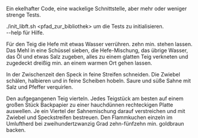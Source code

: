 Ein ekelhafter Code, eine wackelige Schnittstelle, aber mehr oder weniger strenge Tests.

./init\_libft.sh &lt;pfad\_zur\_bibliothek&gt; um die Tests zu initialisieren.  
--help für Hilfe.

Für den Teig die Hefe mit etwas Wasser verrühren. zehn min. stehen lassen.
Das Mehl in eine Schüssel sieben, die Hefe-Mischung, das übrige Wasser, das Öl und etwas Salz zugeben, alles zu einem glatten Teig verkneten und zugedeckt dreißig min. an einem warmen Ort gehen lassen.

In der Zwischenzeit den Speck in feine Streifen schneiden. Die Zwiebel schälen, halbieren und in feine Scheiben hobeln. Saure und süße Sahne mit Salz und Pfeffer verquirlen.

Den aufgegangenen Teig vierteln. Jedes Teigstück am besten auf einem großen Stück Backpapier zu einer hauchdünnen rechteckigen Platte auswellen. Je ein Viertel der Sahnemischung darauf verstreichen und mit Zwiebel und Speckstreifen bestreuen. Den Flammkuchen einzeln im Umluftherd bei zweihundertzwanzig Grad zehn-fünfzehn min. goldbraun backen.
